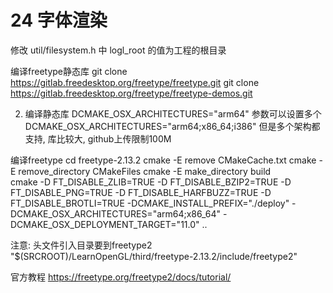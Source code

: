 # 24 字体渲染

修改 util/filesystem.h 中 logl_root 的值为工程的根目录

编译freetype静态库
git clone https://gitlab.freedesktop.org/freetype/freetype.git
git clone https://gitlab.freedesktop.org/freetype/freetype-demos.git

2. 编译静态库
DCMAKE_OSX_ARCHITECTURES="arm64" 参数可以设置多个 DCMAKE_OSX_ARCHITECTURES="arm64;x86_64;i386" 但是多个架构都支持, 库比较大, github上传限制100M

编译freetype
    cd freetype-2.13.2
    cmake -E remove CMakeCache.txt
    cmake -E remove_directory CMakeFiles
    cmake -E make_directory build    
    cmake -D FT_DISABLE_ZLIB=TRUE -D FT_DISABLE_BZIP2=TRUE -D FT_DISABLE_PNG=TRUE -D FT_DISABLE_HARFBUZZ=TRUE -D FT_DISABLE_BROTLI=TRUE -DCMAKE_INSTALL_PREFIX="./deploy" -DCMAKE_OSX_ARCHITECTURES="arm64;x86_64" -DCMAKE_OSX_DEPLOYMENT_TARGET="11.0" ..

注意: 头文件引入目录要到freetype2
"$(SRCROOT)/LearnOpenGL/third/freetype-2.13.2/include/freetype2"


官方教程
https://freetype.org/freetype2/docs/tutorial/
